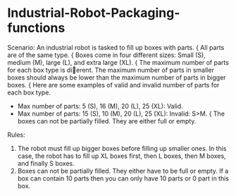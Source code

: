 # Industrial-Robot-Packaging-functions
Scenario: An industrial robot is tasked to fill up boxes with parts.
{ All parts are of the same type.
{ Boxes come in four different sizes: Small (S), medium (M), large (L), and extra
large (XL).
{ The maximum number of parts for each box type is dierent. The maximum
number of parts in smaller boxes should always be lower than the maximum
number of parts in bigger boxes.
{ Here are some examples of valid and invalid number of parts for each box type.
* Max number of parts: 5 (S), 16 (M), 20 (L), 25 (XL): Valid.
* Max number of parts: 15 (S), 10 (M), 20 (L), 25 (XL): Invalid: S>M.
{ The boxes can not be partially filled. They are either full or empty.


Rules:
1. The robot must fill up bigger boxes before filling up smaller ones. In this case,
the robot has to fill up XL boxes first, then L boxes, then M boxes, and finally S
boxes.
2. Boxes can not be partially filled. They either have to be full or empty. If a box
can contain 10 parts then you can only have 10 parts or 0 part in this box.
